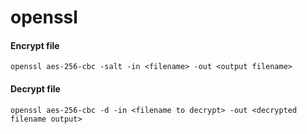 # openssl

#### Encrypt file

    openssl aes-256-cbc -salt -in <filename> -out <output filename>

#### Decrypt file

    openssl aes-256-cbc -d -in <filename to decrypt> -out <decrypted filename output>